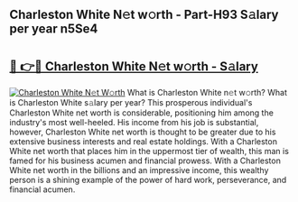 ## Charleston White N𝚎t w𝚘rth - Part-H93 S𝚊lary per year n5Se4

# <h2><a href="http://gc2bch7.nevu.top/?p=Charleston+White">🔗 👉🔴 Charleston White N𝚎t w𝚘rth - S𝚊lary</a></h2>

[![Charleston White N𝚎t W𝚘rth](https://i.imgur.com/Oavwk0R.jpeg)](http://gc2bch7.nevu.top/?p=Charleston+White)
What is Charleston White n𝚎t w𝚘rth? What is Charleston White s𝚊lary per year?
This prosperous individual's Charleston White net worth is considerable, positioning him among the industry's most well-heeled. His income from his job is substantial, however, Charleston White net worth is thought to be greater due to his extensive business interests and real estate holdings. With a Charleston White net worth that places him in the uppermost tier of wealth, this man is famed for his business acumen and financial prowess. With a Charleston White net worth in the billions and an impressive income, this wealthy person is a shining example of the power of hard work, perseverance, and financial acumen.
